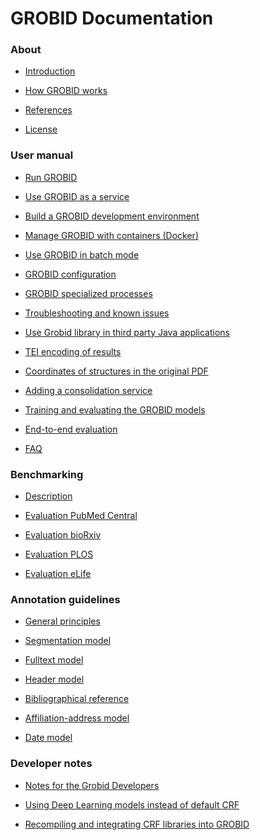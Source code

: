 <h1>GROBID Documentation</h1>


<h3>About</h3>

* [Introduction](Introduction.md)

* [How GROBID works](Principles.md)

* [References](References.md)

* [License](License.md)

<h3>User manual</h3>

* [Run GROBID](Run-Grobid.md)

* [Use GROBID as a service](Grobid-service.md)

* [Build a GROBID development environment](Install-Grobid.md)

* [Manage GROBID with containers (Docker)](Grobid-docker.md)

* [Use GROBID in batch mode](Grobid-batch.md)

* [GROBID configuration](Configuration.md)

* [GROBID specialized processes](Grobid-specialized-processes.md)

* [Troubleshooting and known issues](Troubleshooting.md)

* [Use Grobid library in third party Java applications](Grobid-java-library.md)

* [TEI encoding of results](TEI-encoding-of-results.md)

* [Coordinates of structures in the original PDF](Coordinates-in-PDF.md)

* [Adding a consolidation service](Consolidation.md)

* [Training and evaluating the GROBID models](Training-the-models-of-Grobid.md)

* [End-to-end evaluation](End-to-end-evaluation.md)

* [FAQ](Frequently-asked-questions.md)

<h3>Benchmarking</h3>

* [Description](Benchmarking.md)

* [Evaluation PubMed Central](Benchmarking-pmc.md)

* [Evaluation bioRxiv](Benchmarking-biorxiv.md)

* [Evaluation PLOS](Benchmarking-plos.md)

* [Evaluation eLife](Benchmarking-elife.md)

<h3>Annotation guidelines</h3>

* [General principles](training/General-principles.md)

* [Segmentation model](training/segmentation.md)

* [Fulltext model](training/fulltext.md)

* [Header model](training/header.md)

* [Bibliographical reference](training/Bibliographical-references.md)

* [Affiliation-address model](training/affiliation-address.md)

* [Date model](training/date.md)

<h3>Developer notes</h3>

* [Notes for the Grobid Developers](Notes-grobid-developers.md)

* [Using Deep Learning models instead of default CRF](Deep-Learning-models.md)

* [Recompiling and integrating CRF libraries into GROBID](Recompiling-and-integrating-CRF-libraries.md)



